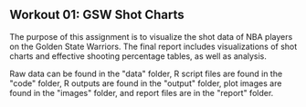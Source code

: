 ## Workout 01: GSW Shot Charts

The purpose of this assignment is to visualize the shot data of NBA players on the Golden State Warriors. The final report includes visualizations of shot charts and effective shooting percentage tables, as well as analysis.  

Raw data can be found in the "data" folder, R script files are found in the "code" folder, R outputs are found in the "output" folder, plot images are found in the "images" folder, and report files are in the "report" folder.

